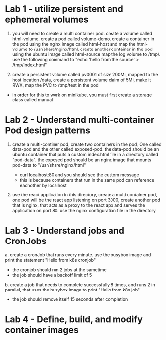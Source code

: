 # Lab 1 - utilize persistent and ephemeral volumes 
1. you will need to create a multi container pod. create a volume called html-volume. create a pod called volume-demo. create a container in the pod using the nginx image called html-host and map the html-volume to /usr/share/nginx/html. create another container in the pod using the ubuntu image called html-source map the log volume to /tmp/. use the following command to "echo 'hello from the source' > /tmp/index.html"

2. create a persistent volume called pv0001 of size 200Mi, mapped to the host location /data, create a persistent volume claim of 5Mi, make it RWX, map the PVC to /tmp/test in the pod
  - in order for this to work on minikube, you must first create a storage class called manual

# Lab 2 - Understand multi-container Pod design patterns 
1. create a multi-continer pod, create two containers in the pod, One called data-pod and the other called exposed-pod. the data-pod should be an ubuntu container that puts a custom index.html file in a directory called "pod-data". the exposed pod should be an nginx image that mounts pod-data to "/usr/share/nginx/html"
    - curl localhost:80 and you should see the custom message 
    - this is because containers that run in the same pod can reference eachother by localhost 


2. use the react application in this directory, create a multi container pod, one pod will be the react app listening on port 3000, create another pod that is nginx, that acts as a proxy to the react app and serves the application on port 80. use the nginx configuration file in the directory


# Lab 3 - Understand jobs and CronJobs 
a. create a cronJob that runs every minute. use the busybox image and print the statement "Hello from k8s cronjob"
  - the cronjob should run 2 jobs at the sametime 
  - the job should have a backoff limit of 5

b. create a job that needs to complete successfully 8 times, and runs 2 in parallel, that uses the busybox image to print "Hello from k8s job"
  - the job should remove itself 15 seconds after completion


# Lab 4 - Define, build, and modify container images 

